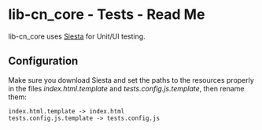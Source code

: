 # lib-cn_core - Tests - Read Me

lib-cn_core uses [Siesta](http://bryntum.com) for Unit/UI testing.

## Configuration

Make sure you download Siesta and set the paths to the resources properly 
in the files *index.html.template* and *tests.config.js.template*, then 
rename them:

```
index.html.template -> index.html
tests.config.js.template -> tests.config.js
```

